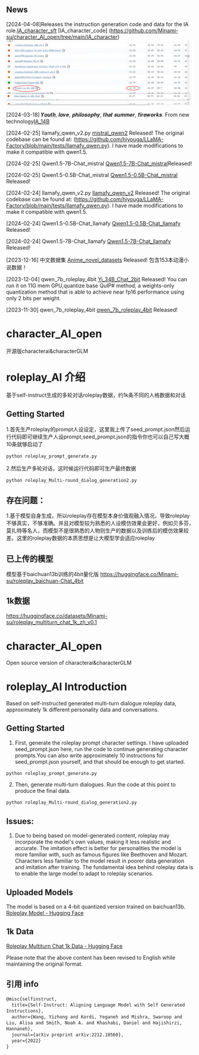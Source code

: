 

## News
[2024-04-08]Releases the instruction generation code and data for the IA role.[IA_character_sft](https://huggingface.co/datasets/Minami-su/IA_character_sft)
[IA_character_code]
(https://github.com/Minami-su/character_AI_open/tree/main/IA_character)
![image/png](IA_character/result.png)

[2024-03-18] 𝒀𝒐𝒖𝒕𝒉, 𝒍𝒐𝒗𝒆, 𝒑𝒉𝒊𝒍𝒐𝒔𝒐𝒑𝒉𝒚, 𝒕𝒉𝒂𝒕 𝒔𝒖𝒎𝒎𝒆𝒓, 𝒇𝒊𝒓𝒆𝒘𝒐𝒓𝒌𝒔. From new technology[IA_14B](https://huggingface.co/Minami-su/IA_14B)

[2024-02-25] llamafy_qwen_v2.py [mistral_qwen2](https://github.com/Minami-su/character_AI_open/blob/main/mistral_qwen2.py) Released! The original codebase can be found at: 
(https://github.com/hiyouga/LLaMA-Factory/blob/main/tests/llamafy_qwen.py). I have made modifications to make it compatible with qwen1.5.

[2024-02-25] Qwen1.5-7B-Chat_mistral [Qwen1.5-7B-Chat_mistral](https://huggingface.co/Minami-su/Qwen1.5-7B-Chat_mistral)Released! 

[2024-02-25] Qwen1.5-0.5B-Chat_mistral [Qwen1.5-0.5B-Chat_mistral](https://huggingface.co/Minami-su/Qwen1.5-0.5B-Chat_mistral) Released! 

[2024-02-24] llamafy_qwen_v2.py [llamafy_qwen_v2](https://github.com/Minami-su/character_AI_open/blob/main/llamafy_qwen_v2.py) Released! The original codebase can be found at: 
(https://github.com/hiyouga/LLaMA-Factory/blob/main/tests/llamafy_qwen.py). I have made modifications to make it compatible with qwen1.5.

[2024-02-24] Qwen1.5-0.5B-Chat_llamafy [Qwen1.5-0.5B-Chat_llamafy](https://huggingface.co/Minami-su/Qwen1.5-0.5B-Chat_llamafy) Released! 

[2024-02-24] Qwen1.5-7B-Chat_llamafy [Qwen1.5-7B-Chat_llamafy](https://huggingface.co/Minami-su/Qwen1.5-7B-Chat_llamafy) Released! 




[2023-12-16] 中文数据集 [Anime_novel_datasets](https://huggingface.co/datasets/Minami-su/Anime_novel_datasets) Released! 包含153本动漫小说数据！

[2023-12-04] qwen_7b_roleplay_4bit [Yi_34B_Chat_2bit](https://huggingface.co/Minami-su/Yi_34B_Chat_2bit) Released! You can run it on 11G mem GPU,quantize base QuIP# method, a weights-only quantization method that is able to achieve near fp16 performance using only 2 bits per weight.

[2023-11-30] qwen_7b_roleplay_4bit [qwen_7b_roleplay_4bit](https://huggingface.co/Minami-su/qwen_7b_chat_roleplay_4bit) Released! 

# character_AI_open
开源版characterai&characterGLM

# roleplay_AI 介绍
基于self-instruct生成的多轮对话roleplay数据，约1k条不同的人格数据和对话

## Getting Started
1.首先生产roleplay的prompt人设设定，这里我上传了seed_prompt.json然后运行代码即可继续生产人设prompt,seed_prompt.json的指令你也可以自己写大概10条就够启动了
```bash
python roleplay_prompt_generate.py
```
2.然后生产多轮对话，这时候运行代码即可生产最终数据
```bash
python roleplay_Multi-round_dialog_generation2.py
```

## 存在问题：
1.基于模型自身生成，所以roleplay存在模型本身价值观融入情况，导致roleplay不够真实，不够准确。并且对模型较为熟悉的人设模仿效果会更好，例如贝多芬，莫扎特等名人，而模型不是很熟悉的人物则生产的数据以及训练后的模仿效果较差。这里的roleplay数据的本质思想是让大模型学会适应roleplay

## 已上传的模型
模型基于baichuan13b训练的4bit量化版
https://huggingface.co/Minami-su/roleplay_baichuan-Chat_4bit

## 1k数据
https://huggingface.co/datasets/Minami-su/roleplay_multiturn_chat_1k_zh_v0.1


# character_AI_open
Open source version of characterai&characterGLM

# roleplay_AI Introduction
Based on self-instructed generated multi-turn dialogue roleplay data, approximately 1k different personality data and conversations.

## Getting Started
1. First, generate the roleplay prompt character settings. I have uploaded seed_prompt.json here, run the code to continue generating character prompts.You can also write approximately 10 instructions for seed_prompt.json yourself, and that should be enough to get started.
```bash
python roleplay_prompt_generate.py
```
2. Then, generate multi-turn dialogues. Run the code at this point to produce the final data.
```bash
python roleplay_Multi-round_dialog_generation2.py
```

## Issues:
1. Due to being based on model-generated content, roleplay may incorporate the model's own values, making it less realistic and accurate. The imitation effect is better for personalities the model is more familiar with, such as famous figures like Beethoven and Mozart. Characters less familiar to the model result in poorer data generation and imitation after training. The fundamental idea behind roleplay data is to enable the large model to adapt to roleplay scenarios.

## Uploaded Models
The model is based on a 4-bit quantized version trained on baichuan13b.
[Roleplay Model - Hugging Face](https://huggingface.co/Minami-su/roleplay_baichuan-Chat_4bit)

## 1k Data
[Roleplay Multiturn Chat 1k Data - Hugging Face](https://huggingface.co/datasets/Minami-su/roleplay_multiturn_chat_1k_zh_v0.1)

Please note that the above content has been revised to English while maintaining the original format.



## 引用 info
```
@misc{selfinstruct,
  title={Self-Instruct: Aligning Language Model with Self Generated Instructions},
  author={Wang, Yizhong and Kordi, Yeganeh and Mishra, Swaroop and Liu, Alisa and Smith, Noah A. and Khashabi, Daniel and Hajishirzi, Hannaneh},
  journal={arXiv preprint arXiv:2212.10560},
  year={2022}
}
```
